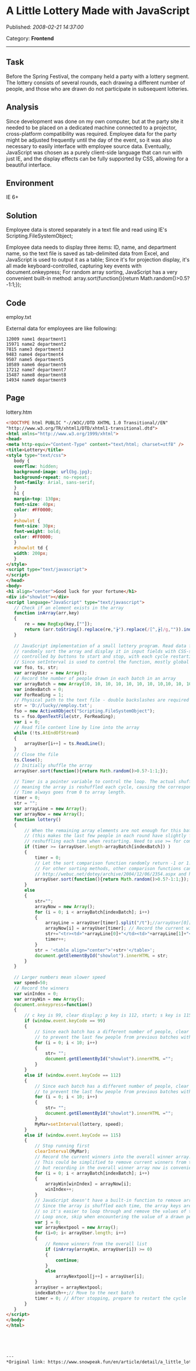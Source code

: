 # A Little Lottery Made with JavaScript

Published: *2008-02-21 14:37:00*

Category: __Frontend__

---------

## Task

Before the Spring Festival, the company held a party with a lottery segment. The lottery consists of several rounds, each drawing a different number of people, and those who are drawn do not participate in subsequent lotteries.

## Analysis

Since development was done on my own computer, but at the party site it needed to be placed on a dedicated machine connected to a projector, cross-platform compatibility was required. Employee data for the party might be adjusted frequently until the day of the event, so it was also necessary to easily interface with employee source data. Eventually, JavaScript was chosen as a purely client-side language that can run with just IE, and the display effects can be fully supported by CSS, allowing for a beautiful interface.

## Environment

IE 6+

## Solution

Employee data is stored separately in a text file and read using IE's Scripting.FileSystemObject;

Employee data needs to display three items: ID, name, and department name, so the text file is saved as tab-delimited data from Excel, and JavaScript is used to output it as a table;
Since it's for projection display, it's all made keyboard-controlled, capturing key events with document.onkeypress;
For random array sorting, JavaScript has a very convenient built-in method: array.sort(function(){return Math.random()>0.5?-1:1;});

## Code

employ.txt

External data for employees are like following:
```
12009 name1 department1
15971 name2 department2
7815 name3 department3
9483 name4 department4
9507 name5 department5
10589 name6 department6
17212 name7 department7
15487 name8 department8
14934 name9 department9
```

## Page

lottery.htm

```html
<!DOCTYPE html PUBLIC "-//W3C//DTD XHTML 1.0 Transitional//EN"
"http://www.w3.org/TR/xhtml1/DTD/xhtml1-transitional.dtd">
<html xmlns="http://www.w3.org/1999/xhtml">
<head>
<meta http-equiv="Content-Type" content="text/html; charset=utf8" />
<title>Lottery</title>
<style type="text/css">
   body {
   overflow: hidden;
   background-image: url(bg.jpg);
   background-repeat: no-repeat;
   font-family: Arial, sans-serif;
   }
   h1 {
   margin-top: 130px;
   font-size: 40px;
   color: #FF0000;
   }
   #showlot {
   font-size: 30px;
   font-weight: bold;
   color: #FF0000;
   }
   #showlot td {
   width: 200px;
   }
</style>
<script type="text/javascript">
</script>
</head>
<body>
<h1 align="center">Good luck for your fortune</h1>
<div id="showlot"></div>
<script language="JavaScript" type="text/javascript">
   // Check if an element exists in the array
   function inArray(arr,key)
   {
       re = new RegExp(key,[""]);
       return (arr.toString().replace(re,"┢").replace(/[^,┢]/g,"")).indexOf("┢");
   }
   
   // JavaScript implementation of a small lottery program. Read data from an external text file into an array,
   // randomly sort the array and display it in input fields with CSS-styled borders removed,
   // controlled by buttons to start and stop, with each cycle restarting from the beginning after reaching the end of the array.
   // Since setInterval is used to control the function, mostly global variables are used.
   var fso, ts, str;
   var arrayUser = new Array();
   // Record the number of people drawn in each batch in an array
   var arrayBatch = new Array(10, 10, 10, 10, 10, 10, 10, 10,10, 10, 10, 10, 4, 2, 1, 1, 1, 1, 1, 1, 1);
   var indexBatch = 0;
   var ForReading = 1;
   // Physical path to the text file - double backslashes are required because JavaScript uses / as an escape character, so // represents /.
   str = 'D://lucky//employ.txt';
   fso = new ActiveXObject("Scripting.FileSystemObject");
   ts = fso.OpenTextFile(str, ForReading);
   var i = 0;
   // Read file content line by line into the array
   while (!ts.AtEndOfStream)
   {
       arrayUser[i++] = ts.ReadLine();
   }
   // Close the file
   ts.Close();
   // Initially shuffle the array
   arrayUser.sort(function(){return Math.random()>0.5?-1:1;});

   // Timer is a pointer variable to control the loop. The actual shuffling is of array elements, 
   // meaning the array is reshuffled each cycle, causing the corresponding keys to be reshuffled! 
   // Time always goes from 0 to array length.
   timer = 0;
   str = "";
   var arrayLine = new Array();
   var arrayNow = new Array();
   function lottery()
   {
       // When the remaining array elements are not enough for this batch, restart from the beginning 
       // (this makes the last few people in each round have slightly fewer chances), 
       // reshuffling each time when restarting. Need to use >= for comparison.
       if (timer >= (arrayUser.length-arrayBatch[indexBatch]) )
       {
           timer = 0;
           // Let the sort comparison function randomly return -1 or 1. 
           // For other sorting methods, other comparison functions can be used,
           // http://webuc.net/dotey/archive/2004/12/06/2354.aspx and http://blog.iyi.cn/hily/archives/2005/09/javascript.html
           arrayUser.sort(function(){return Math.random()>0.5?-1:1;});
       }
       else
       {
           str="";
           arrayNow = new Array();
           for (i = 0; i < arrayBatch[indexBatch]; i++)
           {
               arrayLine = arrayUser[timer].split("/t");//arrayUser[0][0] is employee ID, arrayUser[0][1] is name, arrayUser[0][2] is department
               arrayNow[i] = arrayUser[timer]; // Record the current winner being displayed
               str+="<tr><td>"+arrayLine[0]+"</td><td>"+arrayLine[1]+"</td><td>"+arrayLine[2]+"</td></tr>";
               timer++;
           }
           str = '<table align="center">'+str+'</table>';
           document.getElementById("showlot").innerHTML = str;
       }
   }
   
   // Larger numbers mean slower speed
   var speed=50;
   // Record the winners
   var winIndex = 0;
   var arrayWin = new Array();
   document.onkeypress=function()
   {
       // c key is 99, clear display; p key is 112, start; s key is 115, stop.
       if (window.event.keyCode == 99)
       {
           // Since each batch has a different number of people, clear the current batch display 
           // to prevent the last few people from previous batches with more people from always showing in the back slots
           for (i = 0; i < 10; i++)
           {
               str= "";
               document.getElementById("showlot").innerHTML ="";
           }
       }
       else if (window.event.keyCode == 112)
       {
           // Since each batch has a different number of people, clear the current batch display 
           // to prevent the last few people from previous batches with more people from always showing in the back slots
           for (i = 0; i < 10; i++)
           {
               str= "";
               document.getElementById("showlot").innerHTML ="";
           }
           MyMar=setInterval(lottery, speed);
       }
       else if (window.event.keyCode == 115)
       {
           // Stop running first
           clearInterval(MyMar);
           // Record the current winners into the overall winner array.
           // This could be simplified to remove current winners from the overall user array each time it stops,
           // but recording in the overall winner array now is convenient for future expansion to display all winners at the end.
           for (i = 0; i < arrayBatch[indexBatch]; i++)
           {
               arrayWin[winIndex] = arrayNow[i];
               winIndex++;
           }
           // JavaScript doesn't have a built-in function to remove array elements. 
           // Since the array is shuffled each time, the array keys are unpredictable,
           // so it's easier to loop through and remove the values of the drawn people by value comparison.
           // Loop once, skip when encountering the value of a drawn person, and record the rest.
           var j = 0;
           var arrayNextpool = new Array();
           for (i=0; i< arrayUser.length; i++)
           {
               // Remove winners from the overall list
               if (inArray(arrayWin, arrayUser[i]) >= 0)
               {
                   continue;
               }
               else
                   arrayNextpool[j++] = arrayUser[i];
           }
           arrayUser = arrayNextpool;
           indexBatch++;// Move to the next batch
           timer = 0; // After stopping, prepare to restart the cycle
       }
   }
</script>
</body>
</html>





---
*Original link: https://www.snowpeak.fun/en/article/detail/a_little_lottery_made_with_javascript/*